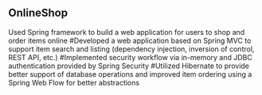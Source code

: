 ## OnlineShop
Used Spring framework to build a web application for users to shop and order items online
#Developed a web application based on Spring MVC to support item search and listing (dependency injection, inversion of control, REST API, etc.)
#Implemented security workflow via in-memory and JDBC authentication provided by Spring Security
#Utilized Hibernate to provide better support of database operations and improved item ordering using a Spring Web Flow for better abstractions
